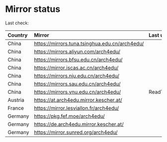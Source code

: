 <script src="./time.js"></script>
# Mirror status
Last check: <script type="text/javascript">localize(1692710404.9348857);</script>

|Country|Mirror|Last update|
|:------|:-----|:----------|
|China|https://mirrors.tuna.tsinghua.edu.cn/arch4edu/|<script type="text/javascript">localize(1692685961);</script>|
|China|https://mirrors.aliyun.com/arch4edu/|<script type="text/javascript">localize(1692599389);</script>|
|China|https://mirrors.bfsu.edu.cn/arch4edu/|<script type="text/javascript">localize(1692642562);</script>|
|China|https://mirror.iscas.ac.cn/arch4edu/|<script type="text/javascript">localize(1692685961);</script>|
|China|https://mirrors.nju.edu.cn/arch4edu/|<script type="text/javascript">localize(1692642562);</script>|
|China|https://mirrors.sau.edu.cn/arch4edu/|<script type="text/javascript">localize(1692642562);</script>|
|China|https://mirrors.ynu.edu.cn/arch4edu/|ReadTimeout|
|Austria|https://at.arch4edu.mirror.kescher.at/|<script type="text/javascript">localize(1692685961);</script>|
|France|https://mirror.lesviallon.fr/arch4edu/|<script type="text/javascript">localize(1692642562);</script>|
|Germany|https://pkg.fef.moe/arch4edu/|<script type="text/javascript">localize(1692685961);</script>|
|Germany|https://de.arch4edu.mirror.kescher.at/|<script type="text/javascript">localize(1692685961);</script>|
|Germany|https://mirror.sunred.org/arch4edu/|<script type="text/javascript">localize(1692685961);</script>|

<script src="./tablefilter/tablefilter.js"></script>
<script src="./table.js"></script>